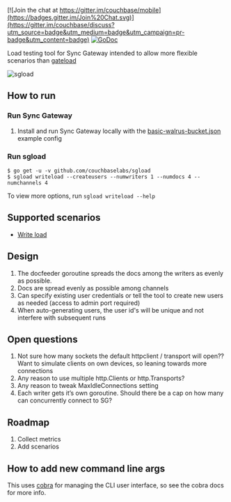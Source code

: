 	
[![Join the chat at https://gitter.im/couchbase/mobile](https://badges.gitter.im/Join%20Chat.svg)](https://gitter.im/couchbase/discuss?utm_source=badge&utm_medium=badge&utm_campaign=pr-badge&utm_content=badge) [![GoDoc](https://godoc.org/github.com/couchbaselabs/sgload?status.png)](https://godoc.org/github.com/couchbaselabs/sgload)

Load testing tool for Sync Gateway intended to allow more flexible scenarios than [gateload](https://github.com/couchbaselabs/gateload) 

![sgload](https://cloud.githubusercontent.com/assets/296876/18367549/8d995bf4-75d0-11e6-8d91-a0056b00346e.png)

## How to run

### Run Sync Gateway

1. Install and run Sync Gateway locally with the [basic-walrus-bucket.json](https://github.com/couchbase/sync_gateway/blob/master/examples/basic-walrus-bucket.json) example config

### Run sgload

```
$ go get -u -v github.com/couchbaselabs/sgload
$ sgload writeload --createusers --numwriters 1 --numdocs 4 --numchannels 4
```

To view more options, run `sgload writeload --help`

## Supported scenarios

* [Write load](https://github.com/couchbaselabs/mobile-testkit/issues/607)

## Design

1. The docfeeder goroutine spreads the docs among the writers as evenly as possible.
1. Docs are spread evenly as possible among channels
1. Can specify existing user credentials or tell the tool to create new users as needed (access to admin port required)
1. When auto-generating users, the user id's will be unique and not interfere with subsequent runs

## Open questions

1. Not sure how many sockets the default httpclient / transport will open??  Want to simulate clients on own devices, so leaning towards more connections
1. Any reason to use multiple http.Clients or http.Transports?
1. Any reason to tweak MaxIdleConnections setting
1. Each writer gets it’s own goroutine.  Should there be a cap on how many can concurrently connect to SG?

## Roadmap

1. Collect metrics
1. Add scenarios


## How to add new command line args

This uses [cobra](https://github.com/spf13/cobra) for managing the CLI user interface, so see the cobra docs for more info.

